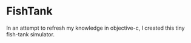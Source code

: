 FishTank
========

In an attempt to refresh my knowledge in objective-c, I created this tiny fish-tank simulator.